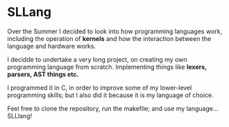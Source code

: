 # SLLang
Over the Summer I decided to look into how programming languages work, including the operation of **kernels** and how the interaction between the language and hardware works. 

I decidde to undertake a very long project, on creating my own programming language from scratch. Implementing things like **lexers, parsers, AST things etc.** 

I programmed it in C, in order to improve some of my lower-level programming skills; but I also did it because it is my language of choice. 

Feel free to clone the repository, run the makefile; and use my language... SLLlang!
